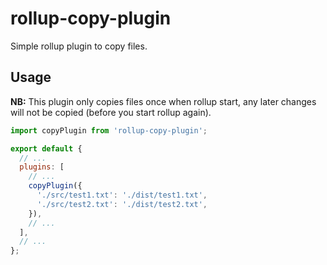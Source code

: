 # rollup-copy-plugin

Simple rollup plugin to copy files.

## Usage

**NB:** This plugin only copies files once when rollup start, any later changes will not be copied (before you start rollup again).

```js
import copyPlugin from 'rollup-copy-plugin';

export default {
  // ...
  plugins: [
    // ...
    copyPlugin({
      './src/test1.txt': './dist/test1.txt',
      './src/test2.txt': './dist/test2.txt',
    }),
    // ...
  ],
  // ...
};
```
